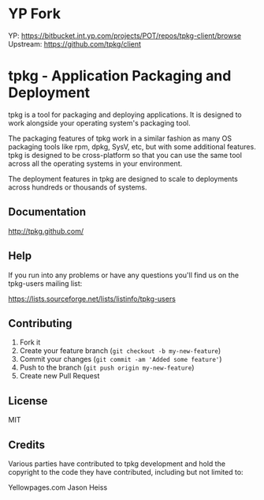 # YP Fork

YP: https://bitbucket.int.yp.com/projects/POT/repos/tpkg-client/browse
Upstream: https://github.com/tpkg/client

# tpkg - Application Packaging and Deployment

tpkg is a tool for packaging and deploying applications. It is designed
to work alongside your operating system's packaging tool.

The packaging features of tpkg work in a similar fashion as many OS
packaging tools like rpm, dpkg, SysV, etc, but with some additional
features.  tpkg is designed to be cross-platform so that you can use the
same tool across all the operating systems in your environment.

The deployment features in tpkg are designed to scale to deployments
across hundreds or thousands of systems.

## Documentation

http://tpkg.github.com/

## Help

If you run into any problems or have any questions you'll find us on the
tpkg-users mailing list:

https://lists.sourceforge.net/lists/listinfo/tpkg-users

## Contributing

1. Fork it
2. Create your feature branch (`git checkout -b my-new-feature`)
3. Commit your changes (`git commit -am 'Added some feature'`)
4. Push to the branch (`git push origin my-new-feature`)
5. Create new Pull Request

## License

MIT

## Credits

Various parties have contributed to tpkg development and hold the copyright to
the code they have contributed, including but not limited to:

Yellowpages.com
Jason Heiss
